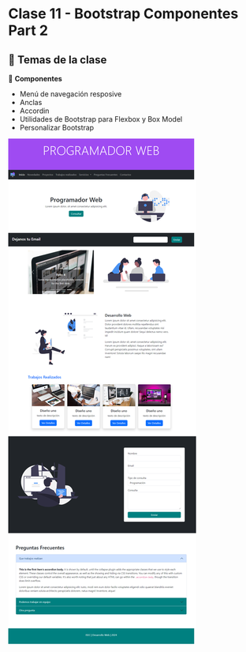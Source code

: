 # Clase 11 - Bootstrap Componentes Part 2

## 🎯 Temas de la clase


📌 **Componentes** 
- Menú de navegación resposive
- Anclas
- Accordin
- Utilidades de Bootstrap para Flexbox y Box Model
- Personalizar Bootstrap

![Captura de pantalla](images/captura.png)